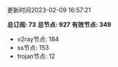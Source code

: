 更新时间2023-02-09 16:57:21

**总订阅: 73**
**总节点: 927**
**有效节点: 349**
- v2ray节点: 184
- ss节点: 153
- trojan节点: 12
